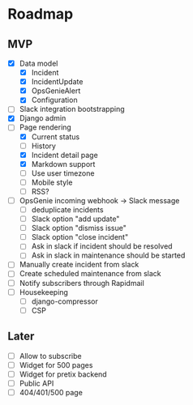 # Roadmap

## MVP

- [x] Data model
  - [x] Incident
  - [x] IncidentUpdate
  - [x] OpsGenieAlert
  - [x] Configuration
- [ ] Slack integration bootstrapping
- [x] Django admin
- [ ] Page rendering
  - [x] Current status
  - [ ] History
  - [x] Incident detail page
  - [x] Markdown support
  - [ ] Use user timezone
  - [ ] Mobile style
  - [ ] RSS?
- [ ] OpsGenie incoming webhook → Slack message
  - [ ] deduplicate incidents
  - [ ] Slack option "add update"
  - [ ] Slack option "dismiss issue"
  - [ ] Slack option "close incident"
  - [ ] Ask in slack if incident should be resolved
  - [ ] Ask in slack in maintenance should be started
- [ ] Manually create incident from slack
- [ ] Create scheduled maintenance from slack
- [ ] Notify subscribers through Rapidmail
- [ ] Housekeeping
  - [ ] django-compressor
  - [ ] CSP

## Later

- [ ] Allow to subscribe
- [ ] Widget for 500 pages
- [ ] Widget for pretix backend
- [ ] Public API
- [ ] 404/401/500 page
